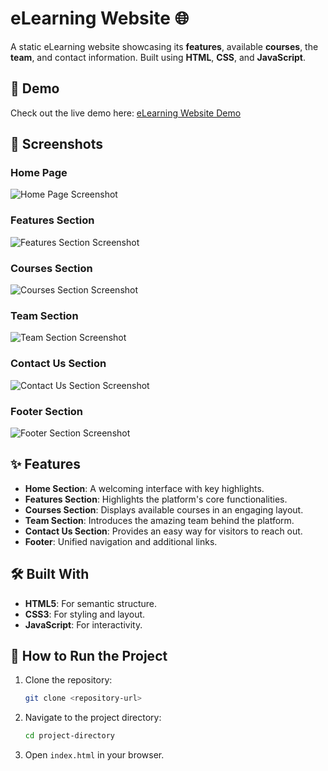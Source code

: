 # eLearning Website 🌐

A static eLearning website showcasing its **features**, available **courses**, the **team**, and contact information. Built using **HTML**, **CSS**, and **JavaScript**. 

## 🚀 Demo

Check out the live demo here: [eLearning Website Demo](https://nourhan123essam.github.io/SimpleEcommerceProjec/) 

## 📸 Screenshots

### Home Page
![Home Page Screenshot](https://github.com/Nourhan123Essam/eLearnStaticSite/blob/main/Demo%20Images%20of%20the%20project/Home.png)

### Features Section
![Features Section Screenshot](https://github.com/Nourhan123Essam/eLearnStaticSite/blob/main/Demo%20Images%20of%20the%20project/Features.png)

### Courses Section
![Courses Section Screenshot](https://github.com/Nourhan123Essam/eLearnStaticSite/blob/main/Demo%20Images%20of%20the%20project/Course.png)

### Team Section
![Team Section Screenshot](https://github.com/Nourhan123Essam/eLearnStaticSite/blob/main/Demo%20Images%20of%20the%20project/Team.png)

### Contact Us Section
![Contact Us Section Screenshot](https://github.com/Nourhan123Essam/eLearnStaticSite/blob/main/Demo%20Images%20of%20the%20project/Contact%20us.png)

### Footer Section
![Footer Section Screenshot](https://github.com/Nourhan123Essam/eLearnStaticSite/blob/main/Demo%20Images%20of%20the%20project/Footer.png)

## ✨ Features

- **Home Section**: A welcoming interface with key highlights.
- **Features Section**: Highlights the platform's core functionalities.
- **Courses Section**: Displays available courses in an engaging layout.
- **Team Section**: Introduces the amazing team behind the platform.
- **Contact Us Section**: Provides an easy way for visitors to reach out.
- **Footer**: Unified navigation and additional links.

## 🛠️ Built With

- **HTML5**: For semantic structure.
- **CSS3**: For styling and layout.
- **JavaScript**: For interactivity.


## 🚧 How to Run the Project

1. Clone the repository:
   ```bash
   git clone <repository-url>
   ```
2. Navigate to the project directory:
   ```bash
   cd project-directory
   ```
3. Open `index.html` in your browser.
